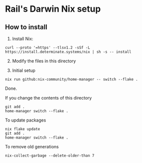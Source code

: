 # Rail's Darwin Nix setup

## How to install

1. Install Nix:

```shell
curl --proto '=https' --tlsv1.2 -sSf -L https://install.determinate.systems/nix | sh -s -- install
```

2. Modify the files in this directory

3. Initial setup

```shell
nix run github:nix-community/home-manager -- switch --flake .
```

Done.

If you change the contents of this directory

```shell
git add .
home-manager switch --flake .
```

To update packages

```shell
nix flake update
git add .
home-manager switch --flake .
```

To remove old generations

```shell
nix-collect-garbage --delete-older-than 7
```
